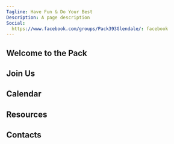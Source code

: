 ```yaml
---
Tagline: Have Fun & Do Your Best
Description: A page description
Social:
  https://www.facebook.com/groups/Pack393Glendale/: facebook
---
```


## Welcome to the Pack

## Join Us

## Calendar

## Resources

## Contacts
